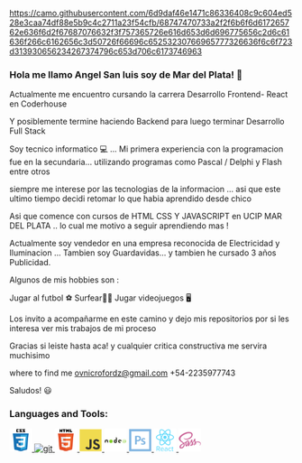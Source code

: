 https://camo.githubusercontent.com/6d9daf46e1471c86336408c9c604ed528e3caa74df88e5b9c4c2711a23f54cfb/68747470733a2f2f6b6f6d617265762e636f6d2f67687076632f3f757365726e616d653d6d696775656c2d6c61636f266c6162656c3d50726f66696c65253230766965777326636f6c6f723d313930656234267374796c653d706c6173746963

### Hola me llamo Angel San luis soy de Mar del Plata!  👋

Actualmente me encuentro cursando la carrera Desarrollo Frontend- React  en Coderhouse

Y posiblemente termine haciendo Backend para luego terminar Desarrollo Full Stack

Soy tecnico informatico 💻 ... Mi primera experiencia con la programacion fue en la secundaria... utilizando programas como Pascal / Delphi y Flash entre otros

siempre me interese por las tecnologias de la informacion ... asi que este ultimo tiempo decidi retomar lo que habia aprendido desde chico 

Asi que comence con cursos de HTML CSS Y JAVASCRIPT en UCIP MAR DEL PLATA .. lo cual me motivo a seguir aprendiendo mas !

Actualmente soy vendedor en una empresa reconocida de Electricidad y Iluminacion ... Tambien soy Guardavidas... y tambien he cursado 3 años Publicidad. 

Algunos de mis  hobbies son : 

Jugar al futbol ⚽
Surfear🏄‍♂️
Jugar videojuegos 🖥

Los invito a acompañarme en este camino y dejo mis repositorios por si les interesa ver mis trabajos de mi proceso

Gracias si leiste hasta aca! y cualquier critica constructiva me servira muchisimo 

where to find me 
ovnicrofordz@gmail.com
+54-2235977743

Saludos! 😃
<h3 align="left">Languages and Tools:</h3>
<p align="left"> <a href="https://www.w3schools.com/css/" target="_blank" rel="noreferrer"> <img src="https://raw.githubusercontent.com/devicons/devicon/master/icons/css3/css3-original-wordmark.svg" alt="css3" width="40" height="40"/> </a> <a href="https://git-scm.com/" target="_blank" rel="noreferrer"> <img src="https://www.vectorlogo.zone/logos/git-scm/git-scm-icon.svg" alt="git" width="40" height="40"/> </a> <a href="https://www.w3.org/html/" target="_blank" rel="noreferrer"> <img src="https://raw.githubusercontent.com/devicons/devicon/master/icons/html5/html5-original-wordmark.svg" alt="html5" width="40" height="40"/> </a> <a href="https://developer.mozilla.org/en-US/docs/Web/JavaScript" target="_blank" rel="noreferrer"> <img src="https://raw.githubusercontent.com/devicons/devicon/master/icons/javascript/javascript-original.svg" alt="javascript" width="40" height="40"/> </a> <a href="https://nodejs.org" target="_blank" rel="noreferrer"> <img src="https://raw.githubusercontent.com/devicons/devicon/master/icons/nodejs/nodejs-original-wordmark.svg" alt="nodejs" width="40" height="40"/> </a> <a href="https://www.photoshop.com/en" target="_blank" rel="noreferrer"> <img src="https://raw.githubusercontent.com/devicons/devicon/master/icons/photoshop/photoshop-line.svg" alt="photoshop" width="40" height="40"/> </a> <a href="https://reactjs.org/" target="_blank" rel="noreferrer"> <img src="https://raw.githubusercontent.com/devicons/devicon/master/icons/react/react-original-wordmark.svg" alt="react" width="40" height="40"/> </a> <a href="https://sass-lang.com" target="_blank" rel="noreferrer"> <img src="https://raw.githubusercontent.com/devicons/devicon/master/icons/sass/sass-original.svg" alt="sass" width="40" height="40"/> </a> </p>

<!--
**falchon100/falchon100** is a ✨ _special_ ✨ repository because its `README.md` (this file) appears on your GitHub profile.

Here are some ideas to get you started:

- 🔭 I’m currently working on ...
- 🌱 I’m currently learning ...
- 👯 I’m looking to collaborate on ...
- 🤔 I’m looking for help with ...
- 💬 Ask me about ...
- 📫 How to reach me: ...
- 😄 Pronouns: ...
- ⚡ Fun fact: ...
-->
